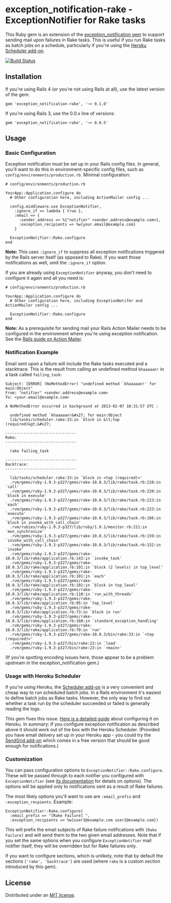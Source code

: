 exception_notification-rake - ExceptionNotifier for Rake tasks
==============================================================

This Ruby gem is an extension of the [exception_notification gem](http://rubygems.org/gems/exception_notification) to support sending mail upon failures in Rake tasks. This is useful if you run Rake tasks as batch jobs on a schedule, particularly if you're using the [Heroku Scheduler add-on](http://addons.heroku.com/scheduler).

[![Build Status](https://travis-ci.org/nikhaldi/exception_notification-rake.png)](https://travis-ci.org/nikhaldi/exception_notification-rake)

## Installation

If you're using Rails 4 (or you're not using Rails at all), use the latest version of the gem:

    gem 'exception_notification-rake', '~> 0.1.0'

If you're using Rails 3, use the 0.0.x line of versions:

    gem 'exception_notification-rake', '~> 0.0.5'


## Usage

### Basic Configuration

Exception notification must be set up in your Rails config files. In general, you'll want to do this in environment-specific config files, such as `config/environments/production.rb`. Minimal configuration:

    # config/environments/production.rb

    YourApp::Application.configure do
      # Other configuration here, including ActionMailer config ...

      config.middleware.use ExceptionNotifier,
        :ignore_if => lambda { true },
        :email => {
          :sender_address => %{"notifier" <sender.address@example.com>},
          :exception_recipients => %w{your.email@example.com}
        }

      ExceptionNotifier::Rake.configure
    end

**Note:** This uses `:ignore_if` to suppress all exception notifications triggered by the Rails server itself (as opposed to Rake). If you want those notifications as well, omit the `:ignore_if` option.

If you are already using `ExceptionNotifier` anyway, you don't need to configure it again and all you need is:

	# config/environments/production.rb

	YourApp::Application.configure do
	  # Other configuration here, including ExceptionNotifer and ActionMailer config ...

	  ExceptionNotifier::Rake.configure
	end

**Note:** As a prerequisite for sending mail your Rails Action Mailer needs to be configured in the environment where you're using exception notification. See the [Rails guide on Action Mailer](http://guides.rubyonrails.org/action_mailer_basics.html#action-mailer-configuration).


### Notification Example

Email sent upon a failure will include the Rake tasks executed and a stacktrace. This is the result from calling an undefined method `khaaaaan!` in a task called `failing_task`:

	Subject: [ERROR] (NoMethodError) "undefined method `khaaaaan!' for main:Object"
	From: "notifier" <sender.address@example.com>
	To: <your.email@example.com>

	A NoMethodError occurred in background at 2013-02-07 18:31:57 UTC :

	  undefined method `khaaaaan!&#x27; for main:Object
	  lib/tasks/scheduler.rake:33:in `block in &lt;top (required)&gt;&#x27;

	-------------------------------
	Rake:
	-------------------------------

	  rake failing_task

	-------------------------------
	Backtrace:
	-------------------------------

	  lib/tasks/scheduler.rake:33:in `block in <top (required)>'
	  .rvm/gems/ruby-1.9.3-p327/gems/rake-10.0.3/lib/rake/task.rb:228:in `call'
	  .rvm/gems/ruby-1.9.3-p327/gems/rake-10.0.3/lib/rake/task.rb:228:in `block in execute'
	  .rvm/gems/ruby-1.9.3-p327/gems/rake-10.0.3/lib/rake/task.rb:223:in `each'
	  .rvm/gems/ruby-1.9.3-p327/gems/rake-10.0.3/lib/rake/task.rb:223:in `execute'
	  .rvm/gems/ruby-1.9.3-p327/gems/rake-10.0.3/lib/rake/task.rb:166:in `block in invoke_with_call_chain'
	  .rvm/rubies/ruby-1.9.3-p327/lib/ruby/1.9.1/monitor.rb:211:in `mon_synchronize'
	  .rvm/gems/ruby-1.9.3-p327/gems/rake-10.0.3/lib/rake/task.rb:159:in `invoke_with_call_chain'
	  .rvm/gems/ruby-1.9.3-p327/gems/rake-10.0.3/lib/rake/task.rb:152:in `invoke'
	  .rvm/gems/ruby-1.9.3-p327/gems/rake-10.0.3/lib/rake/application.rb:143:in `invoke_task'
	  .rvm/gems/ruby-1.9.3-p327/gems/rake-10.0.3/lib/rake/application.rb:101:in `block (2 levels) in top_level'
	  .rvm/gems/ruby-1.9.3-p327/gems/rake-10.0.3/lib/rake/application.rb:101:in `each'
	  .rvm/gems/ruby-1.9.3-p327/gems/rake-10.0.3/lib/rake/application.rb:101:in `block in top_level'
	  .rvm/gems/ruby-1.9.3-p327/gems/rake-10.0.3/lib/rake/application.rb:110:in `run_with_threads'
	  .rvm/gems/ruby-1.9.3-p327/gems/rake-10.0.3/lib/rake/application.rb:95:in `top_level'
	  .rvm/gems/ruby-1.9.3-p327/gems/rake-10.0.3/lib/rake/application.rb:73:in `block in run'
	  .rvm/gems/ruby-1.9.3-p327/gems/rake-10.0.3/lib/rake/application.rb:160:in `standard_exception_handling'
	  .rvm/gems/ruby-1.9.3-p327/gems/rake-10.0.3/lib/rake/application.rb:70:in `run'
	  .rvm/gems/ruby-1.9.3-p327/gems/rake-10.0.3/bin/rake:33:in `<top (required)>'
	  .rvm/gems/ruby-1.9.3-p327/bin/rake:23:in `load'
	  .rvm/gems/ruby-1.9.3-p327/bin/rake:23:in `<main>'

(If you're spotting encoding issues here, those appear to be a problem upstream in the exception_notification gem.)


### Usage with Heroku Scheduler

If you're using Heroku, the [Scheduler add-on](http://addons.heroku.com/scheduler) is a very convenient and cheap way to run scheduled batch jobs. In a Rails environment it's easiest to define batch jobs as Rake tasks. However, the only way to find out whether a task run by the scheduler succeeded or failed is generally reading the logs.

This gem fixes this issue. [Here is a detailed guide](http://blog.nikhaldimann.com/2013/02/19/failure-notifications-for-rake-tasks-on-the-heroku-scheduler/) about configuring it on Heroku. In summary: If you configure exception notification as described above it should work out of the box with the Heroku Scheduler. (Provided you have email delivery set up in your Heroku app - you could try the [SendGrid add-on](https://addons.heroku.com/sendgrid) which comes in a free version that should be good enough for notifications.)


### Customization

You can pass configuration options to `ExceptionNotifier::Rake.configure`. These will be
passed through to each notifier you configured with `ExceptionNotifier` (see [its documentation](https://github.com/smartinez87/exception_notification) for details on options). The options will be applied only to notifications sent as a result of Rake failures.

The most likely options you'll want to use are `:email_prefix` and `:exception_recpients`. Example:

    ExceptionNotifier::Rake.configure(
	  :email_prefix => "[Rake Failure] ",
	  :exception_recipients => %w{user1@example.com user2@example.com})

This will prefix the email subjects of Rake failure notifications with `[Rake Failure]` and will send them to the two given email addresses. Note that if you set the same options when you configure `ExceptionNotifier` mail notifier itself, they will be overridden but for Rake failures only.

If you want to configure sections, which is unlikely, note that by default the sections `['rake', 'backtrace']` are used (where `rake` is a custom section introduced by this gem).


## License

Distributed under an [MIT license](https://github.com/nikhaldi/exception_notification-rake/blob/master/LICENSE.md).

